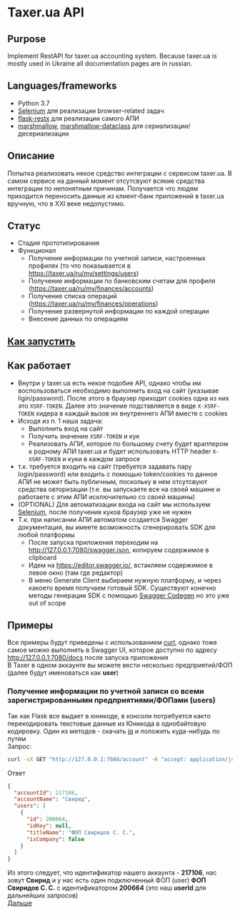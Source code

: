 # Taxer.ua API

## Purpose
Implement RestAPI for taxer.ua accounting system. Because taxer.ua is mostly used in Ukraine all documentation pages are in russian.

## Languages/frameworks
- Python 3.7
- [Selenium](https://selenium-python.readthedocs.io/) для реализации browser-related задач
- [flask-restx](https://github.com/python-restx/flask-restx) для реализации самого АПИ
- [marshmallow](https://marshmallow.readthedocs.io/en/stable/), [marshmallow-dataclass](https://pypi.org/project/marshmallow-dataclass/) для сериализации/десериализации  

## Описание 
Попытка реализовать некое средство интеграции с сервисом taxer.ua. В самом сервисе на данный момент отсутсвуют всякие средства интеграции по непонятным причинам. Получается что людям приходится переносить данные из клиент-банк приложений в taxer.ua вручную, что в XXI веке недопустимо.


## Статус
- Стадия прототипирования
- Функционал  
  * Получение информации по учетной записи, настроенных профилях (то что показывается в https://taxer.ua/ru/my/settings/users)
  * Получение информации по банковским счетам для профиля (https://taxer.ua/ru/my/finances/accounts)
  * Получение списка операций (https://taxer.ua/ru/my/finances/operations)
  * Получение развернутой информации по каждой операции
  * Внесение данных по операциям

## [Как запустить](doc/howto-run.md)  
  
## Как работает  
- Внутри у taxer.ua есть некое подобие API, однако чтобы им воспользоваться необходимо выполнить вход на сайт (указывае ligin/password). После этого в браузер приходят cookies одна из них это `XSRF-TOKEN`. Далее это значение подставляется в виде `X-XSRF-TOKEN` хидера в каждый вызов их внутреннего АПИ вместе с cookies
- Исходя из п. 1 наша задача:
  * Выполнить вход на сайт
  * Получить значение `XSRF-TOKEN` и кук
  * Реализовать АПИ, которое по большому счету будет враппером к родному АПИ taxer.ua и будет использовать HTTP header `X-XSRF-TOKEN` и куки в каждом запросе
- т.к. требуется входить на сайт (требуется задавать пару login/password) или входить с помощью token/cookies то данное АПИ не может быть публичным, поскольку в нем отсутсвуют средства овторизации (т.е. вы запускаете все на своей машине и работаете с этим АПИ исключительно со своей машины)
- (OPTIONAL) Для автоматизации входа на сайт мы используем [Selenium](https://selenium-python.readthedocs.io/), после получения куков браузер уже не нужен
- Т.к. при написании АПИ автоматом создается Swagger документация, вы имеете возможность сгенерировать SDK для любой платформы
  * После запуска приложения переходим на http://127.0.0.1:7080/swagger.json, копируем содержимое в clipboard
  * Идем на https://editor.swagger.io/, встакляем содержимое в левое окно (там где редактор)
  * В меню Generate Client выбираем нужную платформу, и через какоето время получаем готовый SDK. Существуют конечно методы генерации SDK с помощью [Swagger Codegen](https://swagger.io/docs/open-source-tools/swagger-codegen/) но это уже out of scope 

## Примеры
Все примеры будут приведены с использованием [curl](https://curl.haxx.se/), однако тоже самое можно выполнять в Swagger UI, которое доступно по адресу http://127.0.0.1:7080/docs после запуска приложения  
В Taxer в одном аккаунте вы можете вести несколько предприятий/ФОП (далее будут именоваться как **user**)

### Получение информации по учетной записи со всеми зарегистрированными предприятиями/ФОПами (users)
Так как Flask все выдает в юникоде, в консоли потребуется както перекодировать текстовые данные из Юникода в однобайтовую кодировку. Один из методов - скачать [jq](https://stedolan.github.io/jq/download/) и положить куда-нибудь по путям   
Запрос:
```bash
curl -sX GET "http://127.0.0.1:7080/account" -H "accept: application/json" | jq
```
Ответ
```json
{
  "accountId": 217106,
  "accountName": "Свирид",
  "users": [
    {
      "id": 200664,
      "idKey": null,
      "titleName": "ФОП Свиридов С. С.",
      "isCompany": false
    }
  ]
}
```
Из этого следует, что идентификатор нашего аккаунта - **217106**, нас зовут **Свирид** и у нас есть один подключенный ФОП (user) **ФОП Свиридов С. С.** с идентификатором **200664** (это наш **userId** для дальнейших запросов)   
[Дальше](doc/howto-use.md)